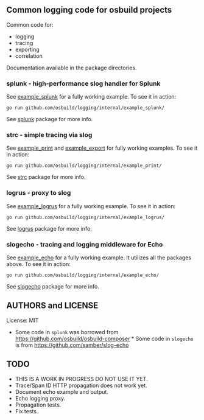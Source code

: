 ## Common logging code for osbuild projects

Common code for:

* logging
* tracing
* exporting
* correlation

Documentation available in the package directories.

### splunk - high-performance slog handler for Splunk

See [example_splunk](internal/example_splunk/main.go) for a fully working example. To see it in action:

```
go run github.com/osbuild/logging/internal/example_splunk/
```

See [splunk](pkg/splunk) package for more info.

### strc - simple tracing via slog

See [example_print](internal/example_print/main.go) and [example_export](internal/example_export/main.go) for fully working examples. To see it in action:

```
go run github.com/osbuild/logging/internal/example_print/
```

See [strc](pkg/strc) package for more info.

### logrus - proxy to slog

See [example_logrus](internal/example_logrus/main.go) for a fully working example. To see it in action:

```
go run github.com/osbuild/logging/internal/example_logrus/
```

See [logrus](pkg/logrus) package for more info.

### slogecho - tracing and logging middleware for Echo

See [example_echo](internal/example_echo/main.go) for a fully working example. It utilizes all the packages above. To see it in action:

```
go run github.com/osbuild/logging/internal/example_echo/
```

See [slogecho](pkg/slogecho) package for more info.

## AUTHORS and LICENSE

License: MIT

* Some code in `splunk` was borrowed from https://github.com/osbuild/osbuild-composer
* Some code in `slogecho` is from https://github.com/samber/slog-echo

## TODO

* THIS IS A WORK IN PROGRESS DO NOT USE IT YET.
* Trace/Span ID HTTP propagation does not work yet.
* Document echo example and output.
* Echo logging proxy.
* Propagation tests.
* Fix tests.
